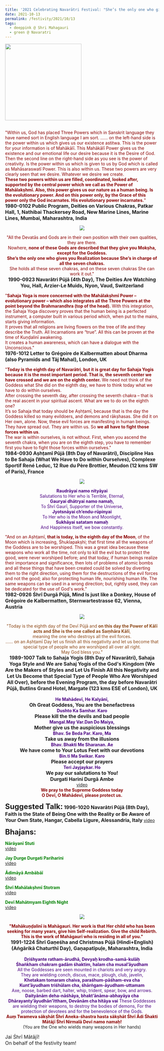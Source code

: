 ```yaml
---
title: '2021 Celebrating Navarātri Festival: "She’s the only one who gives you Realization because She’s in charge of all the seven chakras." '
date: 2021-10-13
permalink: /festivity/2021/10/13
tags:
  - deeppink @ Shri Mahagauri
  - green @ Navaratri
---
```


<div style="text-align: left"><img src="/images/image1.png" width="250" /></div><br>

<p>
<font color="DarkRed">"Within us, God has placed Three Powers which in Sanskrit language they have named sort in English language I am sort. ...... on the left-hand side is the power within us which gives us our existence astitwa. This is the power for your information is of Mahākālī. This Mahākālī Power gives us the existence and our emotional life our desire because it is the Desire of God. Then the second line on the right-hand side as you see is the power of creativity. Is the power within us which is given to us by God which is called as Mahāsaraswatī Power. This is also within us. These two powers are very clearly seen that we desire. Whatever we desire we create.<br>
<b>These two powers within us are filled, coordinated, looked after, supported by the central power which we call as the Power of Mahālakṣhmī. Also, this power gives us our nature as a human being. Is the evolutionary power. And on this power only, by the Grace of this power only the God incarnates. His evolutionary power incarnates.</b>"</font><br>
<font size="+0"><b>1980-0102 Public Program, Deities on Various Chakras, Patkar Hall, 1, Nathibai Thackersey Road, New Marine Lines, Marine Lines, Mumbai, Maharashtra, India</b></font>
</p>

<div style="text-align: center"><img src="https://pub-1e517d8c73a64c9c82977d676b1fff72.r2.dev/image808.png" /></div>

<p style="text-align:center;">
<font color="DarkRed">"All the Devatās and Gods are in their own position with their own qualities, they are there.<br>
Nowhere, <b>none of these Gods are described that they give you Mokṣha, except for the Goddess.<br>
She’s the only one who gives you Realization because She’s in charge of all the seven chakras.</b><br>
She holds all these seven chakras, and on these seven chakras She can work it out."</font><br>
<font size="+0"><b>1990-0923 Navarātri Pūjā (4th Day), The Deities Are Watching You, Hall, Arzier-Le Muids, Nyon, Vaud, Switzerland</b></font>
</p>

<p>
<font color="DarkRed">"<b>Sahaja Yoga is more concerned with the Mahālakṣhmī Power – evolutionary power – which also integrates all the Three Powers at the point beyond the Brahmarandhra (top of the head).</b> With this integration, the Sahaja Yoga discovery proves that the human being is a perfected instrument, a computer built in various period which, when put to the mains, starts giving information.<br>
It proves that all religions are living flowers on the tree of life and they describe the Truth. All Incarnations are “true”. All this can be proven at the time of Kuṇḍalinī awakening.<br>
It creates a human awareness, which can have a dialogue with the Unconscious."</font><br>
<font size="+0"><b>1976-1012 Letter to Grégoire de Kalbermatten about Dharma (also Pyramids and Tāj Mahal), London, UK</b></font>
</p>

<p>
<font color="DarkRed">"<b>Today is the eighth day of Navarātri, but it is great day for Sahaja Yogis because it is the most important period. That is, the seventh center we have crossed and we are on the eighth center.</b> We need not think of the Goddess what She did on the eighth day, we have to think today what we have to do within ourselves.<br>
After crossing the seventh day, after crossing the seventh chakra – that is the real ascent in your spiritual ascent. What are we to do on the eighth one?<br>
It’s so Sahaja that today should be Aṣhṭamī, because that is the day the Goddess killed so many evildoers, and demons and rākṣhasas. She did it on Her own, alone. Now, these evil forces are manifesting in human beings. They have spread out. They are within us. So <b>we all have to fight those forces within us</b>.<br>
The war is within ourselves, is not without. First, when you ascend the seventh chakra, when you are on the eighth step, you have to remember first you have to fight those forces within ourselves."</font><br>
<font size="+0"><b>1984-0930 Aṣhṭamī Pūjā (8th Day of Navarātri), Discipline Has to Be Sahaja (What We Have to Do within Ourselves), Complexe Sportif René Leduc, 12 Rue du Père Brottier, Meudon (12 kms SW of Paris), France</b></font>
</p>

<div style="text-align: center"><img src="/images/image809.png" /></div>

<p style="color:Indigo; text-align:center;">
<b>Raudrāyai namo nityāyai</b><br>
Salutations to Her who is Terrible, Eternal,<br>
<b>Gauryai dhātryai namo namaḥ,</b><br>
To Śhrī Gaurī, Supporter of the Universe,<br>
<b>Jyotsnāyai ch’endu-rūpinyai </b><br>
To Her who is the Moon and Moonlight,<br>
<b>Sukhāyai satatam namaḥ</b><br>
And Happiness itself, we bow constantly.
</p>

<p>
<font color="DarkRed">"And on an Aṣhṭamī, <b>that is today, is the eighth day of the Moon</b>, of the Moon which is increasing, Śhuklapakṣhi; that first time all the weapons of the Goddess are to be worshiped. This was a great idea because these weapons who work all the time, not only to kill the evil but to protect the good, were never worshiped before; and that today, if human beings realize their importance and significance, then lots of problems of atomic bombs and all these things that have been created could be solved by diverting them to the right direction, using them for the destructions of the evil forces and not the good; also for protecting human life, nourishing human life. The same weapons can be used in a wrong direction; but, rightly used, they can be dedicated for the use of God's work."</font><br>
<font size="+0"><b>1982-0926 Śhrī Durgā Pūjā, Mind Is just like a Donkey, House of Grégoire de Kalbermatten, Sternwartestrasse 62, Vienna, Austria</b></font>
</p>

<div style="text-align: center"><img src="https://pub-1e517d8c73a64c9c82977d676b1fff72.r2.dev/image810.png" /></div>

<p style=" text-align:center;">
<font color="SaddleBrown">"Today is the eighth day of the Devī Pūjā and <b>on this day the Power of Kālī acts and She is the one called as Saṃhāra Kālī</b>,<br>
meaning the one who destroys all the evil forces.<br>
...... on an Aṣhṭamī Day let us finish all this negativity and let us become that special type of people who are worshiped all over all right.<br>
May God bless you."</font><br>
<font size="+0"><b>1989-1007 Talk to Sahaja Yogis (8th Day of Navarātri), Sahaja Yoga Style and We are Sahaj Yogis of the God's Kingdom (We Are the Makers of Styles and Let Us Finish All this Negativity and Let Us Become that Special Type of People Who Are Worshiped All Over), before the Evening Program, the day before Navarātri Pūjā, Butlins Grand Hotel, Margate (123 kms ESE of London), UK</b></font><br>
<br>
<font color="Indigo"><b>He Mahādevī, He Kalyānī,</b></font><br>
<font size="+0"><b>Oh Great Goddess, You are the benefactress</b></font><br>
<font color="Indigo"><b>Dushto Ka Samhar. Karo</b></font><br>
<font size="+0"><b>Please kill the the devils and bad people</b></font><br>
<font color="Indigo"><b>Mangal.May Var.Dan Do Maiya,</b></font><br>
<font size="+0"><b>Mother give us the auspicious blessings</b></font><br>
<font color="Indigo"><b>Bhav. Se Beda Par. Karo, Ma</b></font><br>
<font size="+0"><b>Take us away from the illusions</b></font><br>
<font color="Indigo"><b>Bhav. Bhakti Me Sharanan. Ae</b></font><br>
<font size="+0"><b>We have come to Your Lotus Feet with our devotions</b></font><br>
<font color="Indigo"><b>Bin.ti Ma Swikar. Karo</b></font><br>
<font size="+0"><b>Please accept our prayers</b></font><br>
<font color="Indigo"><b>Teri Jayjaykar. Ho</b></font><br>
<font size="+0"><b>We pay our salutations to You!</b></font><br>
<font size="+0"><b>Durgati Harini Durgā Ambe</b></font><br>
<a href="https://seven-teams.github.io/Videos_Links.html">video</a><br>
<font color="DarkRed"><b>We pray to the Supreme Goddess today<br>
O Devī, O Mahādevī, please protect us.</b></font>
</p>

<font size="+2"><b>Suggested Talk:</b></font> 
<font size="+0"><b>1996-1020 Navarātri Pūjā (8th Day), Faith is the State of Being One with the Reality or Be Aware of Your Own State, Hangar, Cabella Ligure, Alessandria, Italy</b></font>
<a href="https://seven-teams.github.io/Videos_Links.html">video</a><br>

<font size="+2"><b>Bhajans:</b></font>

<p>
<font color="green"><b>Nārāyanī Stuti</b></font><br>
<a href="https://youtu.be/T_V1ka6e4Xo">video</a>
</p>

<p>
<font color="green"><b>Jay Durge Durgati Pariharini  </b></font><br>
<a href="https://youtu.be/F68hoY8ZhOI">video</a>
</p>
 
<p>
<font color="green"><b>Ādimāyā Ambābāī</b></font><br>
<a href="https://youtu.be/niuCWTNKu0k">video</a> 
</p>

<p>
<font color="green"><b>Śhrī Mahālakṣhmī Stotram</b></font><br>
<a href="https://seven-teams.github.io/Videos_Links.html">video</a>
</p>

<p>
<font color="green"><b>Devī Mahātmyam Eighth Night</b></font><br>
<a href="https://seven-teams.github.io/Videos_Links.html">video</a>
</p>

<div style="text-align: center"><img src="/images/image811.png" /></div>

<p style=" text-align:center;">
<font color="DarkRed"><b>"Mahākuṇḍalinī is Mahāgauri. Her work is that Her child who has been seeking for many years, give him Self-realization. 
Give the child Rebirth. This is the work of Mahāgaurī who is residing in all of you."</b></font><br>
<font size="+0"><b>1991-1224 Śhrī Gaṇeśha and Christmas Pūjā (Hindi+English) (Aṅgārikā Chaturthī Day), Gaṇapatīpuḷe, Maharashtra, India</b></font><br>
<br>
<font color="Indigo"><b>Dṛiśhyante ratham-ārudhā, Devyaḥ krodha-samā-kulāḥ<br>
Śhaṅkham chakram gadām śhaktim, halam cha musal’āyudham</b><br>
All the Goddesses are seen mounted in chariots and very angry.<br>
They are wielding conch, discus, mace, plough, club, javelin,<br>
<b>Khetakam tomaram chaiva, paraśhum-pāśham-eva cha<br>
Kunt’āyudham triśhūlam cha, śhārṅgam-āyudham-uttamam</b><br>
Axe, noose, barbed dart, halter, whip, trident, spear, bow, and arrows.<br>
<b>Daityānām deha-nāśhāya, bhakt’ānāma-abhayāya cha<br>
Dhārayanty’āyudhān’īttham, Devānām cha hitāya vai</b>
These Goddesses are wielding their weapons, to destroy the bodies of demons,
For the protection of devotees and for the benevolence of the Gods.</font><br>
<font color="DarkRed"><b>Auṃ Twameva sākṣhāt Śhrī Aneka-śhastra hasta sākṣhāt Śhrī Ādi Śhakti Mātājī Śhrī Nirmalā Devī namo namaḥ!</b></font><br>
(You are the One who wields many weapons in Her hands)
</p>

<p>
<font size="+0">Jai Śhrī Mātājī!<br>
On behalf of the festivity team!</font>
</p>